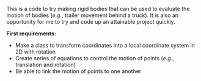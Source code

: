 This is a code to try making rigid bodies that can be used to evaluate the motion
of bodies (*e.g.*, trailer movement behind a truck). It is also an opportunity
for me to try and code up an attainable project quickly.

**First requirements:**
* Make a class to transform coordinates into a local coordinate system in 2D with rotation
* Create series of equations to control the motion of points (*e.g.*, translation and rotation)
* Be able to link the motion of points to one another
